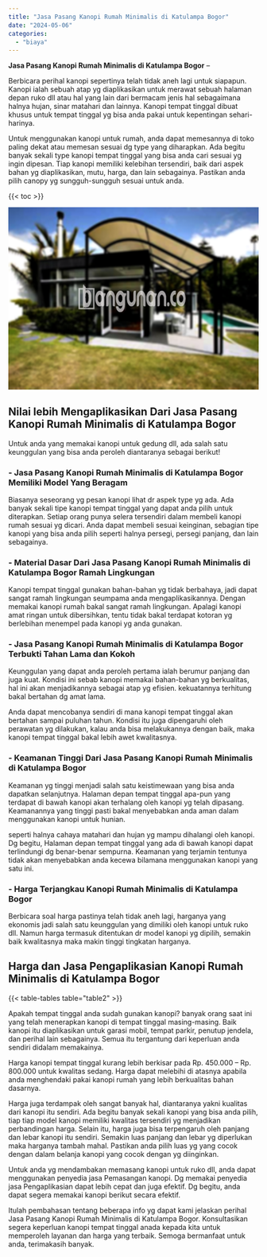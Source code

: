 ```yaml
---
title: "Jasa Pasang Kanopi Rumah Minimalis di Katulampa Bogor"
date: "2024-05-06"
categories: 
  - "biaya"
---
```


**Jasa Pasang Kanopi Rumah Minimalis di Katulampa Bogor** –

Berbicara perihal kanopi sepertinya telah tidak aneh lagi untuk siapapun. Kanopi ialah sebuah atap yg diaplikasikan untuk merawat sebuah halaman depan ruko dll atau hal yang lain dari bermacam jenis hal sebagaimana halnya hujan, sinar matahari dan lainnya. Kanopi tempat tinggal dibuat khusus untuk tempat tinggal yg bisa anda pakai untuk kepentingan sehari-harinya.

Untuk menggunakan kanopi untuk rumah, anda dapat memesannya di toko paling dekat atau memesan sesuai dg type yang diharapkan. Ada begitu banyak sekali type kanopi tempat tinggal yang bisa anda cari sesuai yg ingin dipesan. Tiap kanopi memiliki kelebihan tersendiri, baik dari aspek bahan yg diaplikasikan, mutu, harga, dan lain sebagainya. Pastikan anda pilih canopy yg sungguh-sungguh sesuai untuk anda.

{{< toc >}}

![Jasa Pasang Kanopi Rumah Minimalis di Katulampa Bogor](/images/harga-kanopi-minimalis-64.png)

## Nilai lebih Mengaplikasikan Dari Jasa Pasang Kanopi Rumah Minimalis di Katulampa Bogor

Untuk anda yang memakai kanopi untuk gedung dll, ada salah satu keunggulan yang bisa anda peroleh diantaranya sebagai berikut!

### \- Jasa Pasang Kanopi Rumah Minimalis di Katulampa Bogor Memiliki Model Yang Beragam

Biasanya seseorang yg pesan kanopi lihat dr aspek type yg ada. Ada banyak sekali tipe kanopi tempat tinggal yang dapat anda pilih untuk diterapkan. Setiap orang punya selera tersendiri dalam membeli kanopi rumah sesuai yg dicari. Anda dapat membeli sesuai keinginan, sebagian tipe kanopi yang bisa anda pilih seperti halnya persegi, persegi panjang, dan lain sebagainya.

### \- Material Dasar Dari Jasa Pasang Kanopi Rumah Minimalis di Katulampa Bogor Ramah Lingkungan

Kanopi tempat tinggal gunakan bahan-bahan yg tidak berbahaya, jadi dapat sangat ramah lingkungan seumpama anda mengaplikasikannya. Dengan memakai kanopi rumah bakal sangat ramah lingkungan. Apalagi kanopi amat ringan untuk dibersihkan, tentu tidak bakal terdapat kotoran yg berlebihan menempel pada kanopi yg anda gunakan.

### \- Jasa Pasang Kanopi Rumah Minimalis di Katulampa Bogor Terbukti Tahan Lama dan Kokoh

Keunggulan yang dapat anda peroleh pertama ialah berumur panjang dan juga kuat. Kondisi ini sebab kanopi memakai bahan-bahan yg berkualitas, hal ini akan menjadikannya sebagai atap yg efisien. kekuatannya terhitung bakal bertahan dg amat lama.

Anda dapat mencobanya sendiri di mana kanopi tempat tinggal akan bertahan sampai puluhan tahun. Kondisi itu juga dipengaruhi oleh perawatan yg dilakukan, kalau anda bisa melakukannya dengan baik, maka kanopi tempat tinggal bakal lebih awet kwalitasnya.

### \- Keamanan Tinggi Dari Jasa Pasang Kanopi Rumah Minimalis di Katulampa Bogor

Keamanan yg tinggi menjadi salah satu keistimewaan yang bisa anda dapatkan selanjutnya. Halaman depan tempat tinggal apa-pun yang terdapat di bawah kanopi akan terhalang oleh kanopi yg telah dipasang. Keamanannya yang tinggi pasti bakal menyebabkan anda aman dalam menggunakan kanopi untuk hunian.

seperti halnya cahaya matahari dan hujan yg mampu dihalangi oleh kanopi. Dg begitu, Halaman depan tempat tinggal yang ada di bawah kanopi dapat terlindungi dg benar-benar sempurna. Keamanan yang terjamin tentunya tidak akan menyebabkan anda kecewa bilamana menggunakan kanopi yang satu ini.

### \- Harga Terjangkau Kanopi Rumah Minimalis di Katulampa Bogor

Berbicara soal harga pastinya telah tidak aneh lagi, harganya yang ekonomis jadi salah satu keunggulan yang dimiliki oleh kanopi untuk ruko dll. Namun harga termasuk ditentukan dr model kanopi yg dipilih, semakin baik kwalitasnya maka makin tinggi tingkatan harganya.

## Harga dan Jasa Pengaplikasian Kanopi Rumah Minimalis di Katulampa Bogor

{{< table-tables table="table2" >}}

Apakah tempat tinggal anda sudah gunakan kanopi? banyak orang saat ini yang telah menerapkan kanopi di tempat tinggal masing-masing. Baik kanopi itu diaplikasikan untuk garasi mobil, tempat parkir, penutup jendela, dan perihal lain sebagainya. Semua itu tergantung dari keperluan anda sendiri didalam memakainya.

Harga kanopi tempat tinggal kurang lebih berkisar pada Rp. 450.000 – Rp. 800.000 untuk kwalitas sedang. Harga dapat melebihi di atasnya apabila anda menghendaki pakai kanopi rumah yang lebih berkualitas bahan dasarnya.

Harga juga terdampak oleh sangat banyak hal, diantaranya yakni kualitas dari kanopi itu sendiri. Ada begitu banyak sekali kanopi yang bisa anda pilih, tiap tiap model kanopi memiliki kwalitas tersendiri yg menjadikan perbandingan harga. Selain itu, harga juga bisa terpengaruh oleh panjang dan lebar kanopi itu sendiri. Semakin luas panjang dan lebar yg diperlukan maka harganya tambah mahal. Pastikan anda pilih luas yg yang cocok dengan dalam belanja kanopi yang cocok dengan yg diinginkan.

Untuk anda yg mendambakan memasang kanopi untuk ruko dll, anda dapat menggunakan penyedia jasa Pemasangan kanopi. Dg memakai penyedia jasa Pengaplikasian dapat lebih cepat dan juga efektif. Dg begitu, anda dapat segera memakai kanopi berikut secara efektif.

Itulah pembahasan tentang beberapa info yg dapat kami jelaskan perihal Jasa Pasang Kanopi Rumah Minimalis di Katulampa Bogor. Konsultasikan segera keperluan kanopi tempat tinggal anada kepada kita untuk memperoleh layanan dan harga yang terbaik. Semoga bermanfaat untuk anda, terimakasih banyak.
